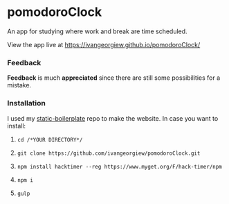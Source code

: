 # pomodoroClock

An app for studying where work and break are time scheduled.

View the app live at https://ivangeorgiew.github.io/pomodoroClock/

### Feedback

**Feedback** is much **appreciated** since there are still some possibilities for a mistake.

### Installation

I used my [static-boilerplate](https://github.com/ivangeorgiew/static-boilerplate) repo to make the website.
In case you want to install:

1) `cd /*YOUR DIRECTORY*/`

2) `git clone https://github.com/ivangeorgiew/pomodoroClock.git`

3) `npm install hacktimer --reg https://www.myget.org/F/hack-timer/npm`

4) `npm i`

5) `gulp`
